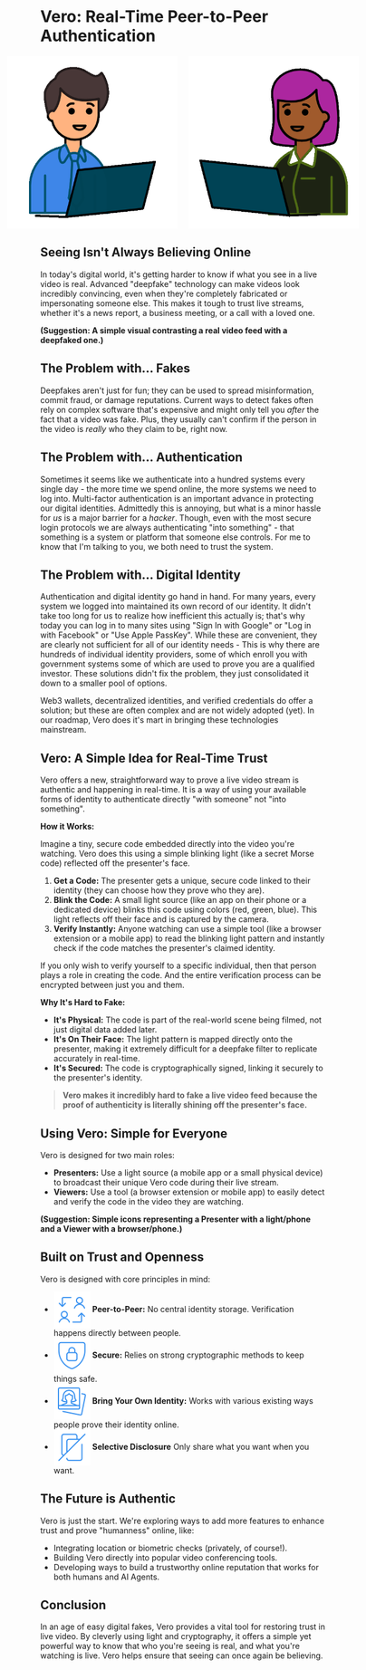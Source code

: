 # Vero: Real-Time Peer-to-Peer Authentication

<div style="display: flex; justify-content: center; align-items: center; gap: 20px;">
  <img src="vero-assets/presenter.gif" alt="Vero Presenter View" width="300">
  <img src="vero-assets/verifier.gif" alt="Vero Verifier View" width="300">
</div>

## Seeing Isn't Always Believing Online

In today's digital world, it's getting harder to know if what you see in a live video is real. Advanced "deepfake" technology can make videos look incredibly convincing, even when they're completely fabricated or impersonating someone else. This makes it tough to trust live streams, whether it's a news report, a business meeting, or a call with a loved one.

**(Suggestion: A simple visual contrasting a real video feed with a deepfaked one.)**

## The Problem with... Fakes

Deepfakes aren't just for fun; they can be used to spread misinformation, commit fraud, or damage reputations. Current ways to detect fakes often rely on complex software that's expensive and might only tell you *after* the fact that a video was fake. Plus, they usually can't confirm if the person in the video is *really* who they claim to be, right now.

## The Problem with... Authentication

Sometimes it seems like we authenticate into a hundred systems every single day - the more time we spend online, the more systems we need to log into. Multi-factor authentication is an important advance in protecting our digital identities. Admittedly this is annoying, but what is a minor hassle for *us* is a major barrier for a *hacker*. Though, even with the most secure login protocols we are always authenticating "into something" - that something is a system or platform that someone else controls. For me to know that I'm talking to you, we both need to trust the system.

## The Problem with... Digital Identity

Authentication and digital identity go hand in hand.  For many years, every system we logged into maintained its own record of our identity. It didn't take too long for us to realize how inefficient this actually is; that's why today you can log in to many sites using "Sign In with Google" or "Log in with Facebook" or "Use Apple PassKey".  While these are convenient, they are clearly not sufficient for all of our identity needs - This is why there are hundreds of individual identity providers, some of which enroll you with government systems some of which are used to prove you are a qualified investor.  These solutions didn't fix the problem, they just consolidated it down to a smaller pool of options.

Web3 wallets, decentralized identities, and verified credentials do offer a solution; but these are often complex and are not widely adopted (yet).   In our roadmap, Vero does it's mart in bringing these technologies mainstream.

## Vero: A Simple Idea for Real-Time Trust

Vero offers a new, straightforward way to prove a live video stream is authentic and happening in real-time.  It is a way of using your available forms of identity to authenticate directly "with someone" not "into something". 

**How it Works:**

Imagine a tiny, secure code embedded directly into the video you're watching. Vero does this using a simple blinking light (like a secret Morse code) reflected off the presenter's face.

1. **Get a Code:** The presenter gets a unique, secure code linked to their identity (they can choose how they prove who they are).
2. **Blink the Code:** A small light source (like an app on their phone or a dedicated device) blinks this code using colors (red, green, blue). This light reflects off their face and is captured by the camera.
3. **Verify Instantly:** Anyone watching can use a simple tool (like a browser extension or a mobile app) to read the blinking light pattern and instantly check if the code matches the presenter's claimed identity.

If you only wish to verify yourself to a specific individual, then that person plays a role in creating the code. And the entire verification process can be encrypted between just you and them. 

**Why It's Hard to Fake:**

- **It's Physical:** The code is part of the real-world scene being filmed, not just digital data added later.
- **It's On Their Face:** The light pattern is mapped directly onto the presenter, making it extremely difficult for a deepfake filter to replicate accurately in real-time.
- **It's Secured:** The code is cryptographically signed, linking it securely to the presenter's identity.

> **Vero makes it incredibly hard to fake a live video feed because the proof of authenticity is literally shining off the presenter's face.**

## Using Vero: Simple for Everyone

Vero is designed for two main roles:

- **Presenters:** Use a light source (a mobile app or a small physical device) to broadcast their unique Vero code during their live stream.
- **Viewers:** Use a tool (a browser extension or mobile app) to easily detect and verify the code in the video they are watching.

**(Suggestion: Simple icons representing a Presenter with a light/phone and a Viewer with a browser/phone.)**

## Built on Trust and Openness

Vero is designed with core principles in mind:

- <img src="vero-assets/peer-to-peer.svg" alt="Peer-to-Peer Icon" width="64" style="vertical-align: middle;"> **Peer-to-Peer:** No central identity storage. Verification happens directly between people.
- <img src="vero-assets/secure.svg" alt="Secure Icon" width="64" style="vertical-align: middle;"> **Secure:** Relies on strong cryptographic methods to keep things safe.
- <img src="vero-assets/byo-identity.svg" alt="BYO Identity Icon" width="64" style="vertical-align: middle;"> **Bring Your Own Identity:** Works with various existing ways people prove their identity online.
- <img src="vero-assets/selective-disclosure.svg" alt="Selective Disclosure Icon" width="64" style="vertical-align: middle;"> **Selective Disclosure** Only share what you want when you want.

## The Future is Authentic

Vero is just the start. We're exploring ways to add more features to enhance trust and prove "humanness" online, like:

- Integrating location or biometric checks (privately, of course!).
- Building Vero directly into popular video conferencing tools.
- Developing ways to build a trustworthy online reputation that works for both humans and AI Agents.

## Conclusion

In an age of easy digital fakes, Vero provides a vital tool for restoring trust in live video. By cleverly using light and cryptography, it offers a simple yet powerful way to know that who you're seeing is real, and what you're watching is live. Vero helps ensure that seeing can once again be believing.

